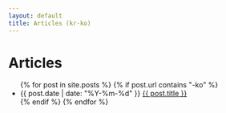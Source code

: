 ```yaml
---
layout: default
title: Articles (kr-ko)
---
```


<div id="articles">
  <h1>Articles</h1>
  <ul class="posts noList">
    {% for post in site.posts %}
      {% if post.url contains "-ko" %}
        <li>
          <span class="date">{{ post.date | date: "%Y-%m-%d" }}</span>
          <a href="{{ post.url }}">{{ post.title }}</a>
        </li>
      {% endif %}
    {% endfor %}
  </ul>
</div>
